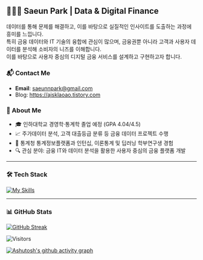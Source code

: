 ## 👩🏻‍💻 Saeun Park | Data & Digital Finance  
데이터를 통해 문제를 해결하고, 이를 바탕으로 실질적인 인사이트를 도출하는 과정에 흥미를 느낍니다.  
특히 금융 데이터와 IT 기술의 융합에 관심이 많으며, 금융권뿐 아니라 고객과 사용자 데이터를 분석해 소비자의 니즈를 이해합니다.  
이를 바탕으로 사용자 중심의 디지털 금융 서비스를 설계하고 구현하고자 합니다.

### 📬 Contact Me
- **Email**: [saeunnpark@gmail.com](mailto:saeunnpark@gmail.com)
- Blog: https://ajsklaoao.tistory.com


### 📌 About Me
- 🎓 인하대학교 경영학·통계학 졸업 예정 (GPA 4.04/4.5)
- 📈 주가데이터 분석, 고객 대출등급 분류 등 금융 데이터 프로젝트 수행
- 💼 통계청 통계정보플랫폼과 인턴십, 이론통계 및 딥러닝 학부연구생 경험
- 🔍 관심 분야: 금융 IT와 데이터 분석을 활용한 사용자 중심의 금융 플랫폼 개발

---


### 🛠️ Tech Stack
[![My Skills](https://skillicons.dev/icons?i=py,sklearn,r,mysql,java,html,css,js,vue,notion,figma,github,git)](https://skillicons.dev)


---

### 📊 GitHub Stats

[![GitHub Streak](https://github-readme-streak-stats.herokuapp.com/?user=saeun-park)](https://git.io/streak-stats)

![Visitors](https://komarev.com/ghpvc/?username=saeun-park&color=blue&style=flat-square)

[![Ashutosh's github activity graph](https://github-readme-activity-graph.vercel.app/graph?username=saeun-park&theme=github)](https://github.com/ashutosh00710/github-readme-activity-graph)
